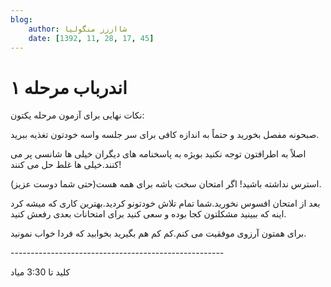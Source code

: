 ```yaml
---
blog:
    author: شااززز منگولیا
    date: [1392, 11, 28, 17, 45]
---
```

# اندرباب مرحله ۱

<div class="cnt">
نکات نهایی برای آزمون مرحله یکتون:<p></p>
<p>صبحونه مفصل بخورید و حتماً به اندازه کافی برای سر جلسه واسه خودتون تغذیه ببرید.</p>
<p>اصلاً به اطرافتون توجه نکنید بویژه به پاسخنامه های دیگران خیلی ها شانسی پر می کنند.خیلی ها غلط حل می کنند!</p>
<p>استرس نداشته باشید! اگر امتحان سخت باشه برای همه هست(حتی شما دوست عزیز).</p>
<p>بعد از امتحان افسوس نخورید.شما تمام تلاش خودتونو کردید.بهترین کاری که میشه کرد اینه که ببینید مشکلتون کجا بوده و سعی کنید برای امتحانات بعدی رفعش کنید.</p>
<p>برای همتون آرزوی موفقیت می کنم.کم کم هم بگیرید بخوابید که فردا خواب نمونید.</p>
<p>-----------------------------------------------------</p>
<p>کلید تا 3:30 میاد</p>
</div>
